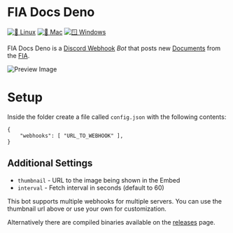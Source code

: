 # FIA Docs Deno

[![🐧 Linux](https://github.com/MarkusTheOrt/FIADocsDeno/actions/workflows/linux.yml/badge.svg)](https://github.com/MarkusTheOrt/FIADocsDeno/actions/workflows/linux.yml)
[![🍎 Mac](https://github.com/MarkusTheOrt/FIADocsDeno/actions/workflows/mac.yml/badge.svg)](https://github.com/MarkusTheOrt/FIADocsDeno/actions/workflows/mac.yml)
[![🪟 Windows](https://github.com/MarkusTheOrt/FIADocsDeno/actions/workflows/windows.yml/badge.svg)](https://github.com/MarkusTheOrt/FIADocsDeno/actions/workflows/windows.yml)

FIA Docs Deno is a [Discord Webhook](https://support.discord.com/hc/en-us/articles/228383668-Intro-to-Webhooks) *Bot* that posts new [Documents](https://www.fia.com/documents) from the [FIA](https://www.fia.com/).

![Preview Image](https://i.imgur.com/TIbLZ1e.png "Preview Image")

# Setup

Inside the folder create a file called `config.json` with the following contents:
```
{
    "webhooks": [ "URL_TO_WEBHOOK" ],
}
```
Additional Settings
-

- `thumbnail` - URL to the image being shown in the Embed
- `interval` - Fetch interval in seconds (default to 60)

This bot supports multiple webhooks for multiple servers. You can use the thumbnail url above or use your own for customization.

Alternatively there are compiled binaries available on the [releases](https://github.com/MarkusTheOrt/FIADocsDeno/releases) page.